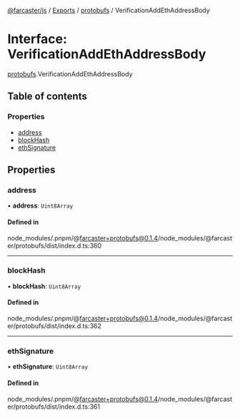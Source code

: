 [@farcaster/js](../README.md) / [Exports](../modules.md) / [protobufs](../modules/protobufs.md) / VerificationAddEthAddressBody

# Interface: VerificationAddEthAddressBody

[protobufs](../modules/protobufs.md).VerificationAddEthAddressBody

## Table of contents

### Properties

- [address](protobufs.VerificationAddEthAddressBody.md#address)
- [blockHash](protobufs.VerificationAddEthAddressBody.md#blockhash)
- [ethSignature](protobufs.VerificationAddEthAddressBody.md#ethsignature)

## Properties

### address

• **address**: `Uint8Array`

#### Defined in

node_modules/.pnpm/@farcaster+protobufs@0.1.4/node_modules/@farcaster/protobufs/dist/index.d.ts:360

___

### blockHash

• **blockHash**: `Uint8Array`

#### Defined in

node_modules/.pnpm/@farcaster+protobufs@0.1.4/node_modules/@farcaster/protobufs/dist/index.d.ts:362

___

### ethSignature

• **ethSignature**: `Uint8Array`

#### Defined in

node_modules/.pnpm/@farcaster+protobufs@0.1.4/node_modules/@farcaster/protobufs/dist/index.d.ts:361

